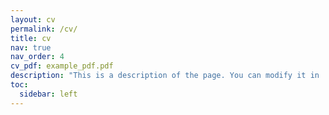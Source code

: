 ```yaml
---
layout: cv
permalink: /cv/
title: cv
nav: true
nav_order: 4
cv_pdf: example_pdf.pdf
description: "This is a description of the page. You can modify it in '_pages/cv.md'. You can also change or remove the top pdf download button."
toc:
  sidebar: left
---
```

